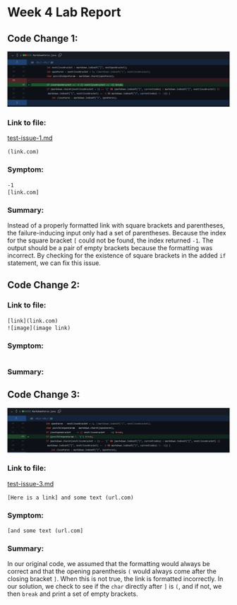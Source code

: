 # Week 4 Lab Report

## Code Change 1:

![1-1](codechange1-1.png)

### Link to file: 
[test-issue-1.md](https://github.com/idonotknowwhatiamdoing/markdown-parse/blob/bfe7abee1421bcb19304fc2b560400433a221c66/test-issue-1.md)
```
(link.com)
```

### Symptom: 
```
-1
[link.com]
```

### Summary:
Instead of a properly formatted link with square brackets and parentheses, the failure-inducing input only had a set of parentheses. Because the index for the square bracket ```[``` could not be found, the index returned ```-1```. The output should be a pair of empty brackets because the formatting was incorrect. By checking for the existence of square brackets in the added ```if``` statement, we can fix this issue. 

## Code Change 2: 
### Link to file:
```
[link](link.com)
![image](image link)
```
### Symptom: 
```
```
### Summary: 

## Code Change 3: 

![3-1](codechange3-1.png)

### Link to file: 
[test-issue-3.md](https://github.com/idonotknowwhatiamdoing/markdown-parse/blob/bfe7abee1421bcb19304fc2b560400433a221c66/test-issue-3.md)
```
[Here is a link] and some text (url.com)
```
### Symptom: 
```
[and some text (url.com]
```
### Summary:
In our original code, we assumed that the formatting would always be correct and that the opening parenthesis ```(``` would always come after the closing bracket ```]```. When this is not true, the link is formatted incorrectly. In our solution, we check to see if the ```char``` directly after ```]``` is ```(```, and if not, we then ```break``` and print a set of empty brackets.
